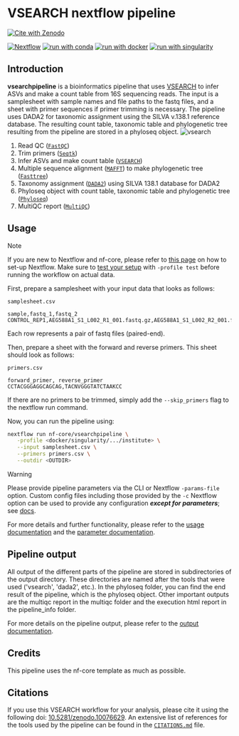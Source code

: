 # VSEARCH nextflow pipeline

[![Cite with Zenodo](http://img.shields.io/badge/DOI-10.5281/zenodo.10076630-1073c8?labelColor=000000)](https://doi.org/10.5281/zenodo.10076630)

[![Nextflow](https://img.shields.io/badge/nextflow%20DSL2-%E2%89%A523.04.0-23aa62.svg)](https://www.nextflow.io/)
[![run with conda](http://img.shields.io/badge/run%20with-conda-3EB049?labelColor=000000&logo=anaconda)](https://docs.conda.io/en/latest/)
[![run with docker](https://img.shields.io/badge/run%20with-docker-0db7ed?labelColor=000000&logo=docker)](https://www.docker.com/)
[![run with singularity](https://img.shields.io/badge/run%20with-singularity-1d355c.svg?labelColor=000000)](https://sylabs.io/docs/)

## Introduction

**vsearchpipeline** is a bioinformatics pipeline that uses [VSEARCH](https://github.com/torognes/vsearch) to infer ASVs and make a count table from 16S sequencing reads. The input is a samplesheet with sample names and file paths to the fastq files, and a sheet with primer sequences if primer trimming is necessary. The pipeline uses DADA2 for taxonomic assignment using the SILVA v.138.1 reference database. The resulting count table, taxonomic table and phylogenetic tree resulting from the pipeline are stored in a phyloseq object.
![vsearch](https://github.com/user-attachments/assets/be411868-e12e-4a54-9b6d-60dad859814c)

1. Read QC ([`FastQC`](https://www.bioinformatics.babraham.ac.uk/projects/fastqc/))
2. Trim primers ([`Seqtk`](https://github.com/lh3/seqtk))
3. Infer ASVs and make count table ([`VSEARCH`](https://github.com/torognes/vsearch))
4. Multiple sequence alignment ([`MAFFT`]()) to make phylogenetic tree ([`Fasttree`](https://www.microbesonline.org/fasttree/))
5. Taxonomy assignment ([`DADA2`](https://benjjneb.github.io/dada2/)) using SILVA 138.1 database for DADA2
6. Phyloseq object with count table, taxonomic table and phylogenetic tree ([`Phyloseq`](https://joey711.github.io/phyloseq/))
7. MultiQC report ([`MultiQC`](http://multiqc.info/))

## Usage

> [!NOTE]
> If you are new to Nextflow and nf-core, please refer to [this page](https://nf-co.re/docs/usage/installation) on how
> to set-up Nextflow. Make sure to [test your setup](https://nf-co.re/docs/usage/introduction#how-to-run-a-pipeline)
> with `-profile test` before running the workflow on actual data.

First, prepare a samplesheet with your input data that looks as follows:

`samplesheet.csv`

```csv
sample,fastq_1,fastq_2
CONTROL_REP1,AEG588A1_S1_L002_R1_001.fastq.gz,AEG588A1_S1_L002_R2_001.fastq.gz
```

Each row represents a pair of fastq files (paired-end).

Then, prepare a sheet with the forward and reverse primers. This sheet should look as follows:

`primers.csv`

```console
forward_primer, reverse_primer
CCTACGGGAGGCAGCAG,TACNVGGGTATCTAAKCC
```

If there are no primers to be trimmed, simply add the `--skip_primers` flag to the nextflow run command.

Now, you can run the pipeline using:

```bash
nextflow run nf-core/vsearchpipeline \
   -profile <docker/singularity/.../institute> \
   --input samplesheet.csv \
   --primers primers.csv \
   --outdir <OUTDIR>
```

> [!WARNING]
> Please provide pipeline parameters via the CLI or Nextflow `-params-file` option. Custom config files including those
> provided by the `-c` Nextflow option can be used to provide any configuration _**except for parameters**_;
> see [docs](https://nf-co.re/usage/configuration#custom-configuration-files).

For more details and further functionality, please refer to the [usage documentation](https://github.com/barbarahelena/vsearchpipeline/blob/master/docs/usage.md) and the [parameter documentation](https://github.com/barbarahelena/vsearchpipeline/blob/master/docs/parameters.md).

## Pipeline output

All output of the different parts of the pipeline are stored in subdirectories of the output directory. These directories are named after the tools that were used ('vsearch', 'dada2', etc.). In the phyloseq folder, you can find the end result of the pipeline, which is the phyloseq object. Other important outputs are the multiqc report in the multiqc folder and the execution html report in the pipeline_info folder.

For more details on the pipeline output, please refer to the [output documentation](https://github.com/barbarahelena/vsearchpipeline/blob/master/docs/output.md).

## Credits

This pipeline uses the nf-core template as much as possible.

## Citations

If you use this VSEARCH workflow for your analysis, please cite it using the following doi: [10.5281/zenodo.10076629](https://doi.org/10.5281/zenodo.10076629). An extensive list of references for the tools used by the pipeline can be found in the [`CITATIONS.md`](CITATIONS.md) file.
